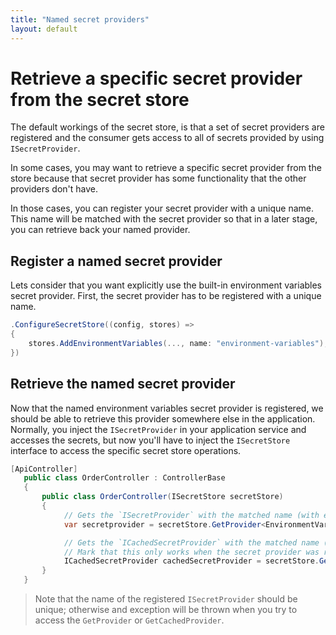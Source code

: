 ```yaml
---
title: "Named secret providers"
layout: default
---
```


# Retrieve a specific secret provider from the secret store

The default workings of the secret store, is that a set of secret providers are registered and the consumer gets access to all of secrets provided by using `ISecretProvider`.

In some cases, you may want to retrieve a specific secret provider from the store because that secret provider has some functionality that the other providers don't have.

In those cases, you can register your secret provider with a unique name. This name will be matched with the secret provider so that in a later stage, you can retrieve back your named provider.

## Register a named secret provider

Lets consider that you want explicitly use the built-in environment variables secret provider.
First, the secret provider has to be registered with a unique name. 

```csharp
.ConfigureSecretStore((config, stores) =>
{
    stores.AddEnvironmentVariables(..., name: "environment-variables");
})
```

## Retrieve the named secret provider

Now that the named environment variables secret provider is registered, we should be able to retrieve this provider somewhere else in the application.
Normally, you inject the `ISecretProvider` in your application service and accesses the secrets, but now you'll have to inject the `ISecretStore` interface to access the specific secret store operations.

```csharp
[ApiController]
   public class OrderController : ControllerBase
   {
       public class OrderController(ISecretStore secretStore)
       {
            // Gets the `ISecretProvider` with the matched name (with either using the `ISecretProvider` as return type or your own generic type).
            var secretprovider = secretStore.GetProvider<EnvironmentVariableSecretProvider>("environment-variables");

            // Gets the `ICachedSecretProvider` with the matched name (with either using the `ICachedSecretProvider` as return type or your own generic type).
            // Mark that this only works when the secret provider was regisered as a cached secret provider.
            ICachedSecretProvider cachedSecretProvider = secretStore.GetCachedProvider("your-cached-secret-provider");
       }
   }
```

> Note that the name of the registered `ISecretProvider` should be unique; otherwise and exception will be thrown when you try to access the `GetProvider` or `GetCachedProvider`.
